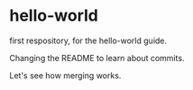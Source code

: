 # hello-world
first respository, for the hello-world guide.

Changing the README to learn about commits.

Let's see how merging works.
